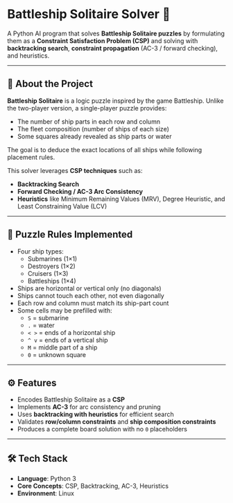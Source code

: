 # Battleship Solitaire Solver 🚢

A Python AI program that solves **Battleship Solitaire puzzles** by formulating them as a **Constraint Satisfaction Problem (CSP)** and solving with **backtracking search**, **constraint propagation** (AC-3 / forward checking), and heuristics.  


---

## 📖 About the Project

**Battleship Solitaire** is a logic puzzle inspired by the game Battleship. Unlike the two-player version, a single-player puzzle provides:
- The number of ship parts in each row and column  
- The fleet composition (number of ships of each size)  
- Some squares already revealed as ship parts or water  

The goal is to deduce the exact locations of all ships while following placement rules.  

This solver leverages **CSP techniques** such as:
- **Backtracking Search**
- **Forward Checking / AC-3 Arc Consistency**
- **Heuristics** like Minimum Remaining Values (MRV), Degree Heuristic, and Least Constraining Value (LCV)

---

## 🧩 Puzzle Rules Implemented

- Four ship types:
  - Submarines (1×1)
  - Destroyers (1×2)
  - Cruisers (1×3)
  - Battleships (1×4)
- Ships are horizontal or vertical only (no diagonals)  
- Ships cannot touch each other, not even diagonally  
- Each row and column must match its ship-part count  
- Some cells may be prefilled with:
  - `S` = submarine  
  - `.` = water  
  - `< >` = ends of a horizontal ship  
  - `^ v` = ends of a vertical ship  
  - `M` = middle part of a ship  
  - `0` = unknown square  

---

## ⚙️ Features

- Encodes Battleship Solitaire as a **CSP**  
- Implements **AC-3** for arc consistency and pruning  
- Uses **backtracking with heuristics** for efficient search  
- Validates **row/column constraints** and **ship composition constraints**  
- Produces a complete board solution with no `0` placeholders  

---

## 🛠️ Tech Stack

- **Language**: Python 3  
- **Core Concepts**: CSP, Backtracking, AC-3, Heuristics  
- **Environment**: Linux
